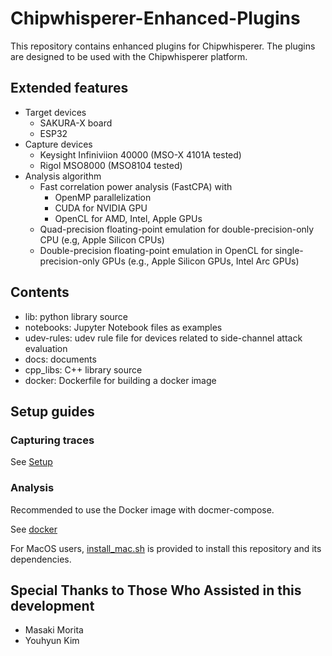 # Chipwhisperer-Enhanced-Plugins
This repository contains enhanced plugins for Chipwhisperer.
The plugins are designed to be used with the Chipwhisperer platform.

## Extended features
* Target devices
  * SAKURA-X board
  * ESP32
* Capture devices
  * Keysight Infiniviion 40000 (MSO-X 4101A tested)
  * Rigol MSO8000 (MSO8104 tested)
* Analysis algorithm
  * Fast correlation power analysis (FastCPA) with
    * OpenMP parallelization
	* CUDA for NVIDIA GPU
    * OpenCL for AMD, Intel, Apple GPUs
  * Quad-precision floating-point emulation for double-precision-only CPU (e.g, Apple Silicon CPUs)
  * Double-precision floating-point emulation in OpenCL for single-precision-only GPUs (e.g., Apple Silicon GPUs, Intel Arc GPUs)

## Contents
* lib: python library source
* notebooks: Jupyter Notebook files as examples
* udev-rules: udev rule file for devices related to side-channel attack evaluation
* docs: documents
* cpp_libs: C++ library source
* docker: Dockerfile for building a docker image

## Setup guides
### Capturing traces
See [Setup](docs/setup.md)
### Analysis
Recommended to use the Docker image with docmer-compose.

See [docker](docs/docker.md)

For MacOS users, [install_mac.sh](./install_mac.sh) is provided to install this repository and its dependencies.

## Special Thanks to Those Who Assisted in this development
* Masaki Morita
* Youhyun Kim
